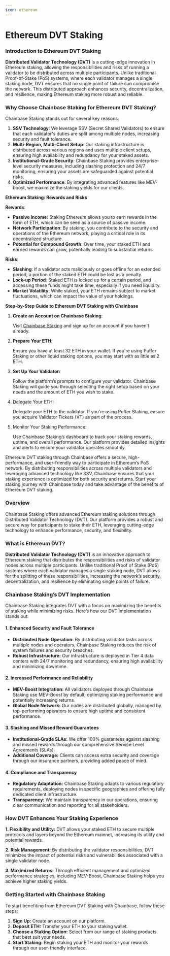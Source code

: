 ```yaml
---
icon: ethereum
---
```


# Ethereum DVT Staking

### **Introduction to Ethereum DVT Staking**

**Distributed Validator Technology (DVT)** is a cutting-edge innovation in Ethereum staking, allowing the responsibilities and risks of running a validator to be distributed across multiple participants. Unlike traditional Proof-of-Stake (PoS) systems, where each validator manages a single staking node, DVT ensures that no single point of failure can compromise the network. This distributed approach enhances security, decentralization, and resilience, making Ethereum staking more robust and reliable.

### **Why Choose Chainbase Staking for Ethereum DVT Staking?**

Chainbase Staking stands out for several key reasons:

1. **SSV Technology**: We leverage SSV (Secret Shared Validators) to ensure that each validator's duties are split among multiple nodes, increasing security and fault tolerance.
2. **Multi-Region, Multi-Client Setup**: Our staking infrastructure is distributed across various regions and uses multiple client setups, ensuring high availability and redundancy for your staked assets.
3. **Institutional-Grade Security**: Chainbase Staking provides enterprise-level security measures, including slashing protection and 24/7 monitoring, ensuring your assets are safeguarded against potential risks.
4. **Optimized Performance**: By integrating advanced features like MEV-boost, we maximize the staking yields for our clients.

**Ethereum Staking: Rewards and Risks**

**Rewards**:

* **Passive Income**: Staking Ethereum allows you to earn rewards in the form of ETH, which can be seen as a source of passive income.
* **Network Participation**: By staking, you contribute to the security and operations of the Ethereum network, playing a critical role in its decentralized structure.
* **Potential for Compound Growth**: Over time, your staked ETH and earned rewards can grow, potentially leading to substantial returns.

**Risks**:

* **Slashing**: If a validator acts maliciously or goes offline for an extended period, a portion of the staked ETH could be lost as a penalty.
* **Lock-up Period**: Staked ETH is locked up for a certain period, and accessing these funds might take time, especially if you need liquidity.
* **Market Volatility**: While staked, your ETH remains subject to market fluctuations, which can impact the value of your holdings.

**Step-by-Step Guide to Ethereum DVT Staking with Chainbase**

1.  **Create an Account on Chainbase Staking**:

    Visit [Chainbase Staking](https://staking-app.chainbase.com/) and sign up for an account if you haven’t already.
2.  **Prepare Your ETH**:

    Ensure you have at least 32 ETH in your wallet. If you're using Puffer Staking or other liquid staking options, you may start with as little as 2 ETH.
3.  **Set Up Your Validator:**&#x20;

    Follow the platform’s prompts to configure your validator. Chainbase Staking will guide you through selecting the right setup based on your needs and the amount of ETH you wish to stake.&#x20;
4.  &#x20;Delegate Your ETH:&#x20;

    Delegate your ETH to the validator. If you’re using Puffer Staking, ensure you acquire Validator Tickets (VT) as part of the process.&#x20;
5.  Monitor Your Staking Performance:&#x20;

    Use Chainbase Staking’s dashboard to track your staking rewards, uptime, and overall performance. Our platform provides detailed insights and alerts to ensure your validator operates smoothly.

Ethereum DVT staking through Chainbase offers a secure, high-performance, and user-friendly way to participate in Ethereum’s PoS network. By distributing responsibilities across multiple validators and leveraging advanced technology like SSV, Chainbase ensures that your staking experience is optimized for both security and returns. Start your staking journey with Chainbase today and take advantage of the benefits of Ethereum DVT staking.

### Overview

Chainbase Staking offers advanced Ethereum staking solutions through Distributed Validator Technology (DVT). Our platform provides a robust and secure way for participants to stake their ETH, leveraging cutting-edge technology to enhance performance, security, and flexibility.

### What is Ethereum DVT?

**Distributed Validator Technology (DVT)** is an innovative approach to Ethereum staking that distributes the responsibilities and risks of validator nodes across multiple participants. Unlike traditional Proof of Stake (PoS) systems where each validator manages a single staking node, DVT allows for the splitting of these responsibilities, increasing the network’s security, decentralization, and resilience by eliminating single points of failure.

### Chainbase Staking’s DVT Implementation

Chainbase Staking integrates DVT with a focus on maximizing the benefits of staking while minimizing risks. Here’s how our DVT implementation stands out:

#### **1. Enhanced Security and Fault Tolerance**

* **Distributed Node Operation:** By distributing validator tasks across multiple nodes and operators, Chainbase Staking reduces the risk of system failures and security breaches.
* **Robust Infrastructure:** Our infrastructure is deployed in Tier 4 data centers with 24/7 monitoring and redundancy, ensuring high availability and minimizing downtime.

#### **2. Increased Performance and Reliability**

* **MEV-Boost Integration:** All validators deployed through Chainbase Staking use MEV-Boost by default, optimizing staking performance and potentially increasing returns.
* **Global Node Network:** Our nodes are distributed globally, managed by top-performing operators to ensure high uptime and consistent performance.

#### **3. Slashing and Missed Reward Guarantees**

* **Institutional-Grade SLAs:** We offer 100% guarantees against slashing and missed rewards through our comprehensive Service Level Agreements (SLAs).
* **Additional Coverage:** Clients can access extra security and coverage through our insurance partners, providing added peace of mind.

#### **4. Compliance and Transparency**

* **Regulatory Adaptation:** Chainbase Staking adapts to various regulatory requirements, deploying nodes in specific geographies and offering fully dedicated client infrastructure.
* **Transparency:** We maintain transparency in our operations, ensuring clear communication and reporting for all stakeholders.

### How DVT Enhances Your Staking Experience

**1. Flexibility and Utility:** DVT allows your staked ETH to secure multiple protocols and layers beyond the Ethereum mainnet, increasing its utility and potential rewards.

**2. Risk Management:** By distributing the validator responsibilities, DVT minimizes the impact of potential risks and vulnerabilities associated with a single validator node.

**3. Maximized Returns:** Through efficient management and optimized performance strategies, including MEV-Boost, Chainbase Staking helps you achieve higher staking yields.

### Getting Started with Chainbase Staking

To start benefiting from Ethereum DVT Staking with Chainbase, follow these steps:

1. **Sign Up:** Create an account on our platform.
2. **Deposit ETH:** Transfer your ETH to your staking wallet.
3. **Choose a Staking Option:** Select from our range of staking products that best suit your needs.
4. **Start Staking:** Begin staking your ETH and monitor your rewards through our user-friendly interface.
